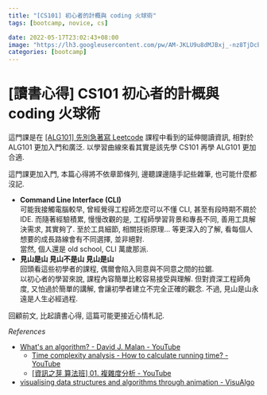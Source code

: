 ```yaml
---
title: "[CS101] 初心者的計概與 coding 火球術"
tags: [bootcamp, novice, cs]

date: 2022-05-17T23:02:43+08:00
image: "https://lh3.googleusercontent.com/pw/AM-JKLU9u8dMJBxj_-nz8TjDcbeblpdfX7gIyN6WAdbgMLhth6JHHxyGaEFciEp1o9qiX_p8e4Wi5SeGNU4HWUP3n3xjGYug2X-9Ib-fyKuhzPbjntdHnDOA2BJHcwVUnfsc_xhPbM5jzit-K94aANftsP9WRw=w800-no?authuser=0"
categories: [bootcamp]
---
```


[讀書心得] CS101 初心者的計概與 coding 火球術
========================================

這門課是在 [[ALG101] 先別急著寫 Leetcode](cs_alg101.md) 課程中看到的延伸閱讀資訊,
相對於 ALG101 更加入門和廣泛. 以學習曲線來看其實是該先學 CS101 再學 ALG101 更加合適.

這門課更加入門, 本篇心得將不依章節條列, 邊聽課邊隨手記些雜筆, 也可能什麼都沒記.

-   __Command Line Interface (CLI)__  
    可能我接觸電腦較早, 曾經覺得工程師怎麼可以不懂 CLI, 甚至有段時期不屑於 IDE.
    而隨著經驗積累, 慢慢改觀的是, 工程師學習背景和專長不同, 善用工具解決需求, 其實夠了.
    至於工具細節, 相關技術原理... 等更深入的了解, 看每個人想要的成長路線會有不同選擇, 並非絕對.   
    當然, 個人還是 old school, CLI 萬歲那派.
-   __見山是山 見山不是山 見山是山__  
    回頭看這些初學者的課程, 偶爾會陷入同意與不同意之間的拉鋸.   
    以初心者的學習來說, 課程內容簡單比較容易接受與理解. 
    但對資深工程師角度, 又怕過於簡單的講解, 會讓初學者建立不完全正確的觀念.
    不過, 見山是山永遠是人生必經過程.

回顧前文, 比起讀書心得, 這篇可能更接近心情札記.


_References_
-   [What's an algorithm? - David J. Malan - YouTube](https://www.youtube.com/watch?v=6hfOvs8pY1k)
    -   [Time complexity analysis - How to calculate running time? - YouTube](https://www.youtube.com/watch?v=8syQKTdgdzc)
    -   [[資訊之芽 算法班] 01. 複雜度分析 - YouTube](https://www.youtube.com/watch?v=_r7cfVrn28c)
-   [visualising data structures and algorithms through animation - VisuAlgo](https://visualgo.net/en)
